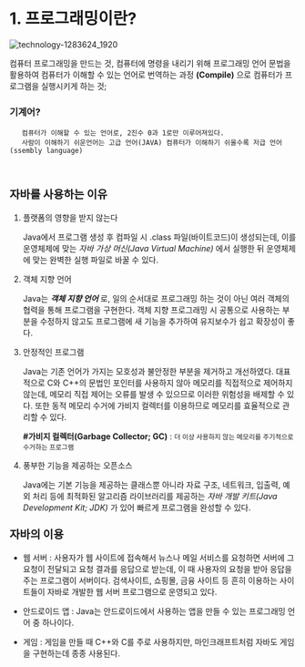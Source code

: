 # 1. 프로그래밍이란?
![technology-1283624_1920](https://user-images.githubusercontent.com/83402455/116660211-a5cd0a00-a9cd-11eb-85ba-3d1ab714e8c8.jpg)
  
컴퓨터 프로그래밍을 만드는 것, 컴퓨터에 명령을 내리기 위해 프로그래밍 언어 문법을 활용하여 컴퓨터가 이해할 수 있는 언어로 번역하는 과정 <b>(Compile)</b> 으로 컴퓨터가 프로그램을 실행시키게 하는 것;
  
 ###   기계어?
       컴퓨터가 이해할 수 있는 언어로, 2진수 0과 1로만 이루어져있다.
       사람이 이해하기 쉬운언어는 고급 언어(JAVA) 컴퓨터가 이해하기 쉬울수록 저급 언어(ssembly language)
 
  <BR>
 
### <big>자바를 사용하는 이유</big>

 1. 플랫폼의 영향을 받지 않는다
 
	Java에서 프로그램 생성 후 컴파일 시 .class 파일(바이트코드)이 생성되는데, 이를 운영체제에 맞는 <i>자바 가상 머신(Java Virtual Machine)</i> 에서 실행한 뒤 운영체제에 맞는 완벽한 실행 파일로 바꿀 수 있다.

2. 객체 지향 언어

	Java는 ***객체 지향 언어*** 로,  일의 순서대로 프로그래밍 하는 것이 아닌 여러 객체의 협력을 통해 프로그램을 구현한다. 객체 지향 프로그래밍 시 공통으로 사용하는 부분을 수정하지 않고도 프로그램에 새 기능을 추가하여 유지보수가 쉽고 확장성이 좋다.

3. 안정적인 프로그램

	Java는 기존 언어가 가지는 모호성과 불안정한 부분을 제거하고 개선하였다. 대표적으로 C와 C++의 문법인 포인터를 사용하지 않아 메모리를 직접적으로 제어하지 않는데, 메모리 직접 제어는 오류를 발생 수 있으므로 이러한 위험성을 배제할 수 있다. 또한 동적 메모리 수거에 가비지 컬렉터를 이용하므로 메모리를 효율적으로 관리할 수 있다.
	
	  **#가비지 컬렉터(Garbage Collector; GC)** :
	<small>더 이상 사용하지 않는 메모리를 주기적으로 수거하는 프로그램</small>

4. 풍부한 기능을 제공하는 오픈소스

	Java에는 기본 기능을 제공하는 클래스뿐 아니라 자료 구조, 네트워크, 입출력, 예외 처리 등에 최적화된 알고리즘 라이브러리를 제공하는 *자바 개발 키트(Java Development Kit; JDK)* 가 있어 빠르게 프로그램을 완성할 수 있다.
  

  ### <big>자바의 이용</big>

 - 웹 서버 : 사용자가 웹 사이트에 접속해서 뉴스나 메일 서비스를 요청하면 서버에 그 요청이 전달되고 요청 결과를 응답으로 받는데, 이 때 사용자의 요청을 받아 응답을 주는 프로그램이 서버이다. 검색사이트, 쇼핑몰, 금융 사이트 등 흔히 이용하는 사이트들이 자바로 개발한 웹 서버 프로그램으로 운영되고 있다.
 
 - 안드로이드 앱 : Java는 안드로이드에서 사용하는 앱을 만들 수 있는 프로그래밍 언어 중 하나이다.
 
 - 게임 : 게임을 만들 때 C++와 C를 주로 사용하지만, 마인크래프트처럼 자바도 게임을 구현하는데 종종 사용된다.
